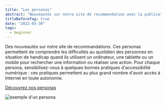 ```yaml
---
title: "Les personas"
abstract: "Nouveautés sur notre site de recommandation avec la publication de 5 personas"
titleBeforeTag: true
date: "2022-03-30"
tags:
  - beginner
---
```


Des nouveautés sur notre site de recommandations.
Ces personas permettent de comprendre les difficultés au quotidien des personnes en situation de handicap quand ils utilisent un ordinateur, une tablette ou un mobile pour rechercher une information ou réaliser une action. Pour chaque persona, sensibilisez-vous à quelques bonnes pratiques d'accessibilité numérique : ces pratiques permettent au plus grand nombre d'avoir accès à Internet en toute autonomie.

<a href="/fr/persona/">Découvrez nos personas</a>

![exemple d'un persona](../images/persona-exemple.png)